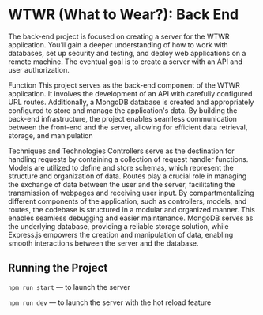 # WTWR (What to Wear?): Back End
The back-end project is focused on creating a server for the WTWR application. You’ll gain a deeper understanding of how to work with databases, set up security and testing, and deploy web applications on a remote machine. The eventual goal is to create a server with an API and user authorization.

Function
This project serves as the back-end component of the WTWR application. It involves the development of an API with carefully configured URL routes. Additionally, a MongoDB database is created and appropriately configured to store and manage the application's data.
By building the back-end infrastructure, the project enables seamless communication between the front-end and the server, allowing for efficient data retrieval, storage, and manipulation

Techniques and Technologies
Controllers serve as the destination for handling requests by containing a collection of request handler functions. Models are utilized to define and store schemas, which represent the structure and organization of data. Routes play a crucial role in managing the exchange of data between the user and the server, facilitating the transmission of webpages and receiving user input.
By compartmentalizing different components of the application, such as controllers, models, and routes, the codebase is structured in a modular and organized manner. This enables seamless debugging and easier maintenance. MongoDB serves as the underlying database, providing a reliable storage solution, while Express.js empowers the creation and manipulation of data, enabling smooth interactions between the server and the database.

## Running the Project
`npm run start` — to launch the server 

`npm run dev` — to launch the server with the hot reload feature
